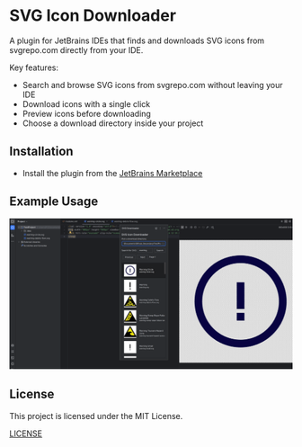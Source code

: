 # SVG Icon Downloader

<!-- Plugin description -->
A plugin for JetBrains IDEs that finds and downloads SVG icons from svgrepo.com directly from your IDE.

Key features:
- Search and browse SVG icons from svgrepo.com without leaving your IDE
- Download icons with a single click
- Preview icons before downloading
- Choose a download directory inside your project

<!-- Plugin description end -->

## Installation

- Install the plugin from the [JetBrains Marketplace](https://plugins.jetbrains.com/plugin/27126-svg-icon-downloader/)

## Example Usage

![img_1.png](docs/img_1.png)

## License

This project is licensed under the MIT License. 

[LICENSE](LICENSE)
